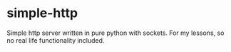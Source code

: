 simple-http
===========

Simple http server written in pure python with sockets. For my lessons, so no real life functionality included.
